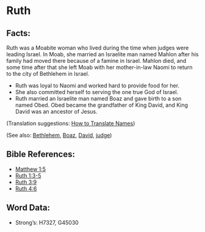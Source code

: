 # Ruth

## Facts:

Ruth was a Moabite woman who lived during the time when judges were leading Israel. In Moab, she married an Israelite man named Mahlon after his family had moved there because of a famine in Israel. Mahlon died, and some time after that she left Moab with her mother-in-law Naomi to return to the city of Bethlehem in Israel.

* Ruth was loyal to Naomi and worked hard to provide food for her.
* She also committed herself to serving the one true God of Israel.
* Ruth married an Israelite man named Boaz and gave birth to a son named Obed. Obed became the grandfather of King David, and King David was an ancestor of Jesus.

(Translation suggestions: [How to Translate Names](rc://en/ta/man/translate/translate-names))

(See also: [Bethlehem](../names/bethlehem.md), [Boaz](../names/boaz.md), [David](../names/david.md), [judge](../other/judgeposition.md))

## Bible References:

* [Matthew 1:5](rc://en/tn/help/mat/01/05)
* [Ruth 1:3-5](rc://en/tn/help/rut/01/03)
* [Ruth 3:9](rc://en/tn/help/rut/03/09)
* [Ruth 4:6](rc://en/tn/help/rut/04/06)

## Word Data:

* Strong’s: H7327, G45030
